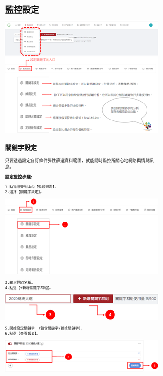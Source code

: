  # 監控設定

![monitor2](/site/img/monitor2.png)
![monitor1](/site/img/monitor1.png)

 ## 關鍵字設定

 只要透過設定自訂條件彈性篩選資料範圍，就能隨時監控所關心地網路輿情與訊息。

 **設定監控步驟:**
```
1.點選導覽列中的【監控設定】。
2.選擇【關鍵字設定】。
```

![monitor3](/site/img/monitor3.png)

```
3.輸入群組名稱。
4.點選【+新增關鍵字群組】。
```

![monitor4](/site/img/monitor4.png)

```
5.開始設定關鍵字 （包含關鍵字/排除關鍵字）。
6.點選【查看報表】。
```

![monitor5](/site/img/monitor5.png)

